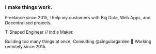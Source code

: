 ### I make things work.

Freelance since 2015, I help my customers with Big Data, Web Apps, and Decentralised projects.

T-Shaped Engineer // Indie Maker.

Building too many things at once,
Consulting @singulargarden 🌱
Working remotely since 2015.


